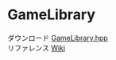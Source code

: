 # GameLibrary

ダウンロード [GameLibrary.hpp](https://raw.githubusercontent.com/itukikikuti/GameLibrary/master/GameLibrary.hpp)  
リファレンス [Wiki](https://github.com/itukikikuti/GameLibrary/wiki)
